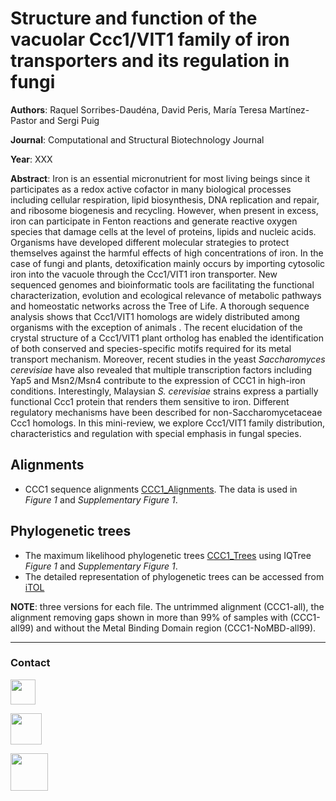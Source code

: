 # Structure and function of the vacuolar Ccc1/VIT1 family of iron transporters and its regulation in fungi
**Authors**: Raquel Sorribes-Daudéna, David Peris, María Teresa Martínez-Pastor and Sergi Puig

**Journal**: Computational and Structural Biotechnology Journal

**Year**: XXX

**Abstract**: Iron is an essential micronutrient for most living beings since it participates as a redox active cofactor in many biological processes including cellular respiration, lipid biosynthesis, DNA replication and repair, and ribosome biogenesis and recycling. However, when present in excess, iron can participate in Fenton reactions and generate reactive oxygen species that damage cells at the level of proteins, lipids and nucleic acids. Organisms have developed different molecular strategies to protect themselves against the harmful effects of high concentrations of iron. In the case of fungi and plants, detoxification mainly occurs by importing cytosolic iron into the vacuole through the Ccc1/VIT1 iron transporter. New sequenced genomes and bioinformatic tools are facilitating the functional characterization, evolution and ecological relevance of metabolic pathways and homeostatic networks across the Tree of Life. A thorough sequence analysis shows that Ccc1/VIT1 homologs are widely distributed among organisms with the exception of animals . The recent elucidation of the crystal structure of a Ccc1/VIT1 plant ortholog has enabled the identification of both conserved and species-specific motifs required for its metal transport mechanism. Moreover, recent studies in the yeast *Saccharomyces cerevisiae* have also revealed that multiple transcription factors including Yap5 and Msn2/Msn4 contribute to the expression of CCC1 in high-iron conditions. Interestingly, Malaysian *S. cerevisiae* strains express a partially functional Ccc1 protein that renders them sensitive to iron. Different regulatory mechanisms have been described for non-Saccharomycetaceae Ccc1 homologs. In this mini-review, we explore Ccc1/VIT1 family distribution, characteristics and regulation with special emphasis in fungal species.

## Alignments

- CCC1 sequence alignments [CCC1_Alignments](https://github.com/PerisD/EukCCC1/CCC1_Alignments/CCC1_Alignments.rar "CCC1_Alignments"). The data is used in *Figure 1* and *Supplementary Figure 1*.

## Phylogenetic trees

- The maximum likelihood phylogenetic trees [CCC1_Trees](https://github.com/PerisD/EukCCC1/CCC1_IQTrees/CCC1_IQTrees.rar "CCC1_Trees") using IQTree *Figure 1* and *Supplementary Figure 1*.
- The detailed representation of phylogenetic trees can be accessed from [iTOL](http://itol.embl.de/shared/Peris_D "iTOL trees")

**NOTE**: three versions for each file. The untrimmed alignment (CCC1-all), the alignment removing gaps shown in more than 99% of samples with (CCC1-all99) and without the Metal Binding Domain region (CCC1-NoMBD-all99).

***

### Contact

[<img src="http://1000logos.net/wp-content/uploads/2017/03/LinkedIn-Logo.png" width="40"/>](https://bit.ly/2V9hFt4)

[<img src="https://www.uv.es/perisnav/Index/twitter-logo.png" width="50"/>](https://bit.ly/2WJ2Rm8)

[<img src="https://www.uv.es/perisnav/images/Mitogression.png" width="60"/>](https://www.uv.es/perisnav/)

